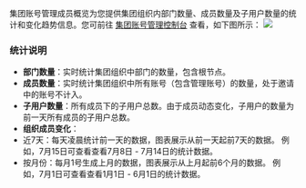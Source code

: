集团账号管理成员概览为您提供集团组织内部门数量、成员数量及子用户数量的统计和变化趋势信息。您可前往 [集团账号管理控制台](https://console.cloud.tencent.com/organization/overview) 查看，如下图所示：
![](https://main.qcloudimg.com/raw/3eda94082a8d87520efcffa49ee26df6.png)


### 统计说明
- **部门数量**：实时统计集团组织中部门的数量，包含根节点。
- **成员数量**：实时统计集团组织中所有账号（包含管理账号）的数量，处于邀请中的账号不计入。
- **子用户数量**：所有成员下的子用户总数。由于成员动态变化，子用户的数量为前一天所有成员的子用户总数。
- **组织成员变化**：
 - 近7天：每天凌晨统计前一天的数据，图表展示从前一天起前7天的数据。
 例如，7月15日可查看查看7月8日 - 7月14日的统计数据。
 - 按月份：每月1号生成上月的数据，图表展示从上月起前6个月的数据。
  例如，7月1日可查看查看1月1日 - 6月1日的统计数据。

